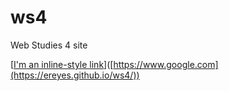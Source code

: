 # ws4
Web Studies 4 site

[[I'm an inline-style link](https://ereyes.github.io/ws4/)]([https://www.google.com](https://ereyes.github.io/ws4/))
